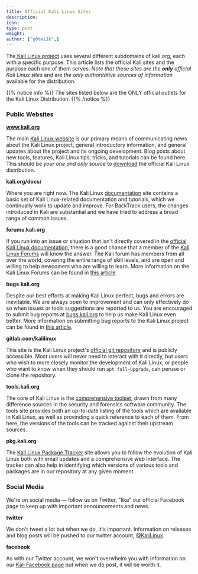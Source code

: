 ```yaml
---
title: Official Kali Linux Sites
description:
icon:
type: post
weight:
author: ["g0tmi1k",]
---
```


The[ Kali Linux project](https://www.kali.org/) uses several different subdomains of kali.org, each with a specific purpose. This article lists the official Kali sites and the purpose each one of them serves. _Note that these sites are the **only** official Kali Linux sites_ and are _the only authoritative sources of information_ available for the distribution.

{{% notice info %}}
The sites listed below are the ONLY official outlets for the Kali Linux Distribution.
{{% /notice %}}

### Public Websites

**www.kali.org**

The main [Kali Linux website](https://www.kali.org/) is our primary means of communicating news about the Kali Linux project, general introductory information, and general updates about the project and its ongoing development.
Blog posts about new tools, features, Kali Linux tips, tricks, and tutorials can be found here. This should be _your one and only source_ to [download](https://www.kali.org/downloads/) the official Kali Linux distribution.

**kali.org/docs/**

Where you are right now. The Kali Linux [documentation](/docs/) site contains a basic set of Kali Linux-related documentation and tutorials, which we continually work to update and improve.
For BackTrack users, the changes introduced in Kali are substantial and we have tried to address a broad range of common issues.

**forums.kali.org**

If you run into an issue or situation that isn't directly covered in the [official Kali Linux documentation](/docs/), there is a good chance that a member of the [Kali Linux Forums](https://forums.kali.org/) will know the answer. The Kali forum has members from all over the world, covering the entire range of skill levels, and are open and willing to help newcomers who are willing to learn.
More information on the Kali Linux Forums can be found in [this article](/docs/community/kali-linux-community-forums/).

**bugs.kali.org**

Despite our best efforts at making Kali Linux perfect, bugs and errors are inevitable. We are always open to improvement and can only effectively do so when issues or tools suggestions are reported to us. You are encouraged to submit bug reports at [bugs.kali.org](https://bugs.kali.org/) to help us make Kali Linux even better.
More information on submitting bug reports to the Kali Linux project can be found in [this article](/docs/community/submitting-issues-kali-bug-tracker/).

**gitlab.com/kalilinux**

This site is the Kali Linux project's [official git repository](https://gitlab.com/kalilinux/) and is publicly accessible. Most users will never need to interact with it directly, but users who wish to more closely monitor the development of Kali Linux, or people who want to know when they should run `apt full-upgrade`, can peruse or clone the repository.

**tools.kali.org**

The core of Kali Linux is the [comprehensive toolset](https://tools.kali.org/), drawn from many difference sources in the security and forensics software community. The tools site provides both an up-to-date listing of the tools which are available in Kali Linux, as well as provinding a quick reference to each of them. From here, the versions of the tools can be tracked against their upstream sources.

**pkg.kali.org**

The [Kali Linux Package Tracker](https://pkg.kali.org/) site allows you to follow the evolution of Kali Linux both with email updates and a comprehensive web interface. The tracker can also help in identifying which versions of various tools and packages are in our repository at any given moment.

### Social Media

We're on social media — follow us on Twitter, "like" our official Facebook page to keep up with important announcements and news.

**twitter**

We don't tweet a lot but when we do, it's important. Information on releases and blog posts will be pushed to our twitter account, [@KaliLinux](https://twitter.com/kalilinux).

**facebook**

As with our Twitter account, we won't overwhelm you with information on our [Kali Facebook page](https://www.facebook.com/Kali-Linux) but when we do post, it will be worth it.
